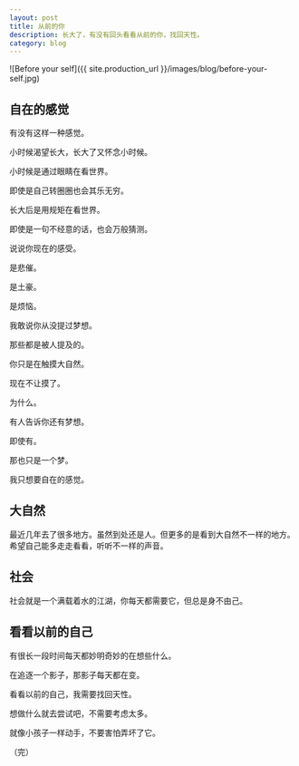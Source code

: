 ```yaml
---
layout: post
title: 从前的你
description: 长大了，有没有回头看看从前的你，找回天性。
category: blog
---
```

![Before your self]({{ site.production_url }}/images/blog/before-your-self.jpg)
## 自在的感觉

有没有这样一种感觉。

小时候渴望长大，长大了又怀念小时候。

小时候是通过眼睛在看世界。

即使是自己转圈圈也会其乐无穷。

长大后是用规矩在看世界。

即使是一句不经意的话，也会万般猜测。

说说你现在的感受。

是悲催。

是土豪。

是烦恼。

我敢说你从没提过梦想。

那些都是被人提及的。

你只是在触摸大自然。

现在不让摸了。

为什么。

有人告诉你还有梦想。

即使有。

那也只是一个梦。

我只想要自在的感觉。

## 大自然

最近几年去了很多地方。虽然到处还是人。但更多的是看到大自然不一样的地方。希望自己能多走走看看，听听不一样的声音。

## 社会

社会就是一个满载着水的江湖，你每天都需要它，但总是身不由己。

## 看看以前的自己

有很长一段时间每天都妙明奇妙的在想些什么。

在追逐一个影子，那影子每天都在变。

看看以前的自己，我需要找回天性。

想做什么就去尝试吧，不需要考虑太多。

就像小孩子一样动手，不要害怕弄坏了它。

（完）